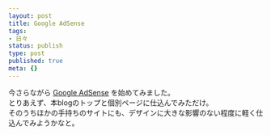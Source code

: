 ```yaml
---
layout: post
title: Google AdSense
tags:
- 日々
status: publish
type: post
published: true
meta: {}
---
```

<p>今さらながら <a title="Google AdSense" href="https://www.google.com/adsense/">Google AdSense</a> を始めてみました。<br />とりあえず、本blogのトップと個別ページに仕込んでみただけ。<br />そのうちほかの手持ちのサイトにも、デザインに大きな影響のない程度に軽く仕込んでみようかなと。<br /></p>
<script type="text/javascript"><!--
google_ad_client = "pub-7955565041119266";
google_ad_width = 125;
google_ad_height = 125;
google_ad_format = "125x125_as_rimg";
google_cpa_choice = "CAAQx6udzgEaCMYKlxnUwQE4KPfH93M";
//--></script>
<script type="text/javascript" src="http://pagead2.googlesyndication.com/pagead/show_ads.js">
</script>
